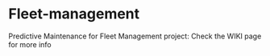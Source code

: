 # Fleet-management
 Predictive Maintenance for Fleet Management project:
 Check the WIKI page for more info
